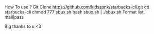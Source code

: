 How To use ?
Git Clone https://github.com/kidszonk/starbucks-cli.git
cd starbucks-cli
chmod 777 sbux.sh
bash sbux.sh   |      ./sbux.sh
Format list, mail|pass



Big thanks to u <3
